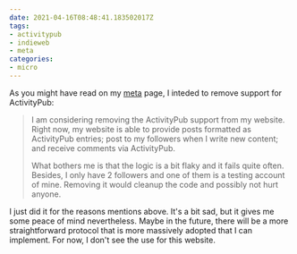 ```yaml
---
date: 2021-04-16T08:48:41.183502017Z
tags:
- activitypub
- indieweb
- meta
categories:
- micro
---
```


As you might have read on my [meta](/colophon/) page, I inteded to remove support for ActivityPub:

> I am considering removing the ActivityPub support from my website. Right now, my website is able to provide posts formatted as ActivityPub entries; post to my followers when I write new content; and receive comments via ActivityPub.
> 
> What bothers me is that the logic is a bit flaky and it fails quite often. Besides, I only have 2 followers and one of them is a testing account of mine. Removing it would cleanup the code and possibly not hurt anyone.

I just did it for the reasons mentions above. It's a bit sad, but it gives me some peace of mind nevertheless. Maybe in the future, there will be a more straightforward protocol that is more massively adopted that I can implement. For now, I don't see the use for this website.
